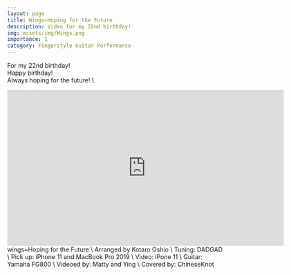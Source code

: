 ```yaml
---
layout: page
title: Wings~Hoping for the Future
description: Video for my 22nd birthday!
img: assets/img/Wings.png
importance: 1
category: Fingerstyle Guitar Performance
---
```


For my 22nd birthday! \
Happy birthday! \
Always hoping for the future! \

<iframe width="640" height="360" src="https://www.youtube.com/embed/qpk5P6QZirw" title="YouTube video player" frameborder="0" allow="accelerometer; autoplay; clipboard-write; encrypted-media; gyroscope; picture-in-picture" allowfullscreen></iframe>
wings~Hoping for the Future \
Arranged by Kotaro Oshio \
Tuning: DADGAD \
Pick up: iPhone 11 and MacBook Pro 2019 \
Video: iPone 11 \
Guitar: Yamaha FG800 \
Videoed by: Matty and Ying \
Covered by: ChineseKnot 


